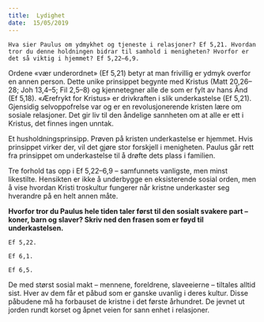 ```yaml
---
title:  Lydighet
date:  15/05/2019
---
```


`Hva sier Paulus om ydmykhet og tjeneste i relasjoner? Ef 5,21. Hvordan tror du denne holdningen bidrar til samhold i menigheten? Hvorfor er det så viktig i hjemmet? Ef 5,22–6,9.`

Ordene «vær underordnet» (Ef 5,21) betyr at man frivillig er ydmyk overfor en annen person. Dette unike prinsippet begynte med Kristus (Matt 20,26–28; Joh 13,4–5; Fil 2,5–8) og kjennetegner alle de som er fylt av hans Ånd (Ef 5,18). «Ærefrykt for Kristus» er drivkraften i slik underkastelse (Ef 5,21). Gjensidig selvoppofrelse var og er en revolusjonerende kristen lære om sosiale relasjoner. Det gir liv til den åndelige sannheten om at alle er ett i Kristus, det finnes ingen unntak.

Et husholdningsprinsipp. Prøven på kristen underkastelse er hjemmet. Hvis prinsippet virker der, vil det gjøre stor forskjell i menigheten. Paulus går rett fra prinsippet om underkastelse til å drøfte dets plass i familien.

Tre forhold tas opp i Ef 5,22–6,9 – samfunnets vanligste, men minst likestilte. Hensikten er ikke å underbygge en eksisterende sosial orden, men å vise hvordan Kristi troskultur fungerer når kristne underkaster seg hverandre på en helt annen måte.

**Hvorfor tror du Paulus hele tiden taler først til den sosialt svakere part – koner, barn og slaver? Skriv ned den frasen som er føyd til underkastelsen.**

`Ef 5,22.`

`Ef 6,1.`

`Ef 6,5.`

De med størst sosial makt – mennene, foreldrene, slaveeierne – tiltales alltid sist. Hver av dem får et påbud som er ganske uvanlig i deres kultur. Disse påbudene må ha forbauset de kristne i det første århundret. De jevnet ut jorden rundt korset og åpnet veien for sann enhet i relasjoner.